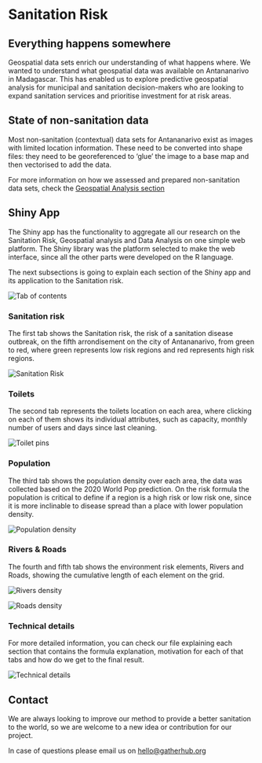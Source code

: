 ﻿# Sanitation Risk

## Everything happens somewhere
Geospatial data sets enrich our understanding of what happens where. We wanted to understand what  geospatial data was available on Antananarivo in Madagascar. This has enabled us to  explore predictive geospatial analysis for municipal and sanitation decision-makers who are looking to expand sanitation services and prioritise investment for at risk areas.

## State of non-sanitation data

Most  non-sanitation (contextual) data sets for Antananarivo exist as images with limited location information. These need to be converted into shape files: they need to be georeferenced to ‘glue’ the image to a base map and then vectorised to add the data. 

For more information on how we assessed and prepared non-sanitation data sets, check the [Geospatial Analysis section](link)

## Shiny App

The Shiny app has the functionality to aggregate all our research on the Sanitation Risk, Geospatial analysis and Data Analysis on one simple web platform. The Shiny library was the platform selected to make the web interface, since all the other parts were developed on the R language.

The next subsections is going to explain each section of the Shiny app and its application to the Sanitation risk.

![Tab of contents](Images/Image1)

### Sanitation risk

The first tab shows the Sanitation risk, the risk of a sanitation disease outbreak, on the fifth arrondisement on the city of Antananarivo, from green to red, where green represents low risk regions and red represents high risk regions.

![Sanitation Risk](Images/Image2)

### Toilets

The second tab represents the toilets location on each area, where clicking on each of them shows its individual attributes, such as capacity, monthly number of users and days since last cleaning.

![Toilet pins](Images/Image3)
### Population

The third tab shows the population density over each area, the data was collected based on the 2020 World Pop prediction. On the risk formula the population is critical to define if a region is a high risk or low risk one, since it is more inclinable to disease spread than a place with lower population density.

![Population density](Images/Image4)
### Rivers & Roads

The fourth and fifth tab shows the environment risk elements, Rivers and Roads, showing the cumulative length of each element on the grid. 

![Rivers density](Images/Image5)

![Roads density](Images/Image6)

### Technical details

For more detailed information, you can check our file explaining each section that contains the formula explanation, motivation for each of that tabs and how do we get to the final result.

![Technical details](Images/Image7)


## Contact
We are always looking to improve our method to provide a better sanitation to the world, so we are welcome to a new idea or contribution for our project.

In case of questions please email us on hello@gatherhub.org
